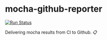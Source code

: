 # mocha-github-reporter

[![Run Status](https://api.shippable.com/projects/58b1d2d35b77cc06007641a6/badge?branch=master)](https://app.shippable.com/projects/58b1d2d35b77cc06007641a6)

Delivering mocha results from CI to Github. 📋

